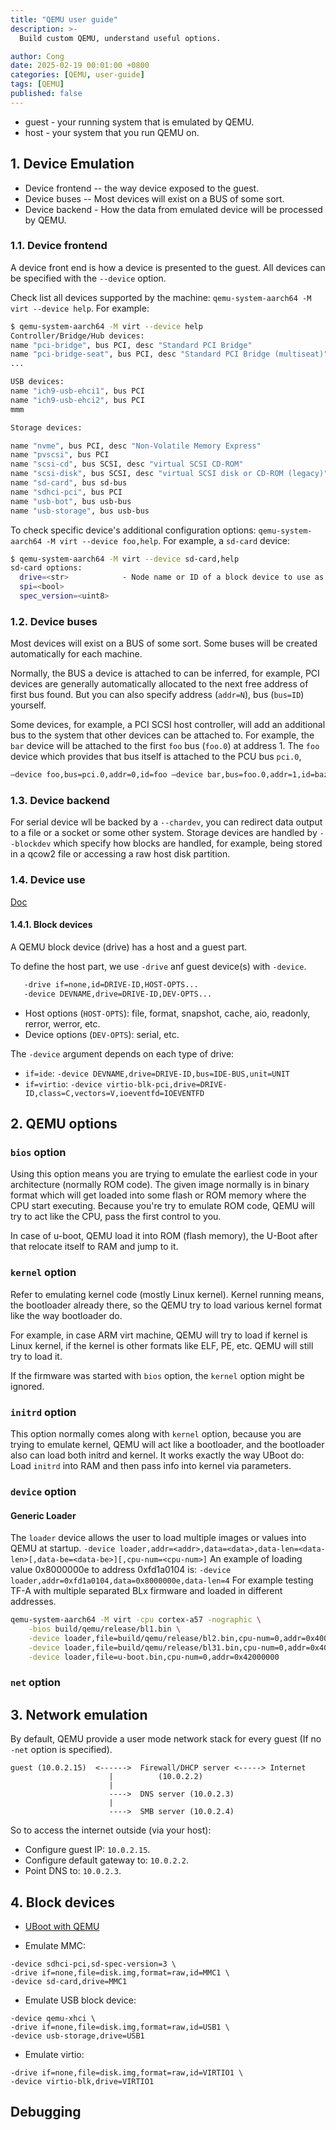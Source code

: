 ```yaml
---
title: "QEMU user guide"
description: >-
  Build custom QEMU, understand useful options.

author: Cong
date: 2025-02-19 00:01:00 +0800
categories: [QEMU, user-guide]
tags: [QEMU]
published: false
---
```


- guest - your running system that is emulated by QEMU.
- host - your system that you run QEMU on.

## 1. Device Emulation

- Device frontend -- the way device exposed to the guest.
- Device buses -- Most devices will exist on a BUS of some sort.
- Device backend - How the data from emulated device will be processed by QEMU.

### 1.1. Device frontend

A device front end is how a device is presented to the guest. All devices can be specified with the `--device` option.

Check list all devices supported by the machine: `qemu-system-aarch64 -M virt --device help`. For example:

```bash
$ qemu-system-aarch64 -M virt --device help
Controller/Bridge/Hub devices:
name "pci-bridge", bus PCI, desc "Standard PCI Bridge"
name "pci-bridge-seat", bus PCI, desc "Standard PCI Bridge (multiseat)"
...

USB devices:
name "ich9-usb-ehci1", bus PCI
name "ich9-usb-ehci2", bus PCI
mmm

Storage devices:

name "nvme", bus PCI, desc "Non-Volatile Memory Express"
name "pvscsi", bus PCI
name "scsi-cd", bus SCSI, desc "virtual SCSI CD-ROM"
name "scsi-disk", bus SCSI, desc "virtual SCSI disk or CD-ROM (legacy)"
name "sd-card", bus sd-bus
name "sdhci-pci", bus PCI
name "usb-bot", bus usb-bus
name "usb-storage", bus usb-bus
```

To check specific device's additional configuration options: `qemu-system-aarch64 -M virt --device foo,help`. For example, a `sd-card` device:

```bash
$ qemu-system-aarch64 -M virt --device sd-card,help
sd-card options:
  drive=<str>            - Node name or ID of a block device to use as a backend
  spi=<bool>
  spec_version=<uint8>
```

### 1.2. Device buses

Most devices will exist on a BUS of some sort. Some buses will be created automatically for each machine.

Normally, the BUS a device is attached to can be inferred, for example, PCI devices are generally automatically allocated to the next free address of first bus found. But you can also specify address (`addr=N`), bus (`bus=ID`) yourself.

Some devices, for example, a PCI SCSI host controller, will add an additional bus to the system that other devices can be attached to. For example, the `bar` device will be attached to the first `foo` bus (`foo.0`) at address 1. The `foo` device which provides that bus itself is attached to the PCU bus `pci.0`,

```bash
–device foo,bus=pci.0,addr=0,id=foo –device bar,bus=foo.0,addr=1,id=baz
```

### 1.3. Device backend

For serial device wll be backed by a `--chardev`, you can redirect data output to a file or a socket or some other system.
Storage devices are handled by `--blockdev` which specify how blocks are handled, for example, being stored in a qcow2 file or accessing a raw host disk partition.

### 1.4. Device use

[Doc](https://github.com/qemu/qemu/blob/master/docs/qdev-device-use.txt)

#### 1.4.1. Block devices

A QEMU block device (drive) has a host and a guest part.

To define the host part, we use `-drive` anf guest device(s) with `-device`.

```bash
   -drive if=none,id=DRIVE-ID,HOST-OPTS...
   -device DEVNAME,drive=DRIVE-ID,DEV-OPTS...
```

- Host options (`HOST-OPTS`): file, format, snapshot, cache, aio, readonly, rerror, werror, etc.
- Device options (`DEV-OPTS`): serial, etc.

The `-device` argument depends on each type of drive:

- `if=ide`: `-device DEVNAME,drive=DRIVE-ID,bus=IDE-BUS,unit=UNIT`
- `if=virtio`: `-device virtio-blk-pci,drive=DRIVE-ID,class=C,vectors=V,ioeventfd=IOEVENTFD`

## 2. QEMU options

### `bios` option

Using this option means you are trying to emulate the earliest code in your architecture (normally ROM code). The given image normally is in binary format which will get loaded into some flash or ROM memory where the CPU start executing. Because you're try to emulate ROM code, QEMU will try to act like the CPU, pass the first control to you.

In case of u-boot, QEMU load it into ROM (flash memory), the U-Boot after that relocate itself to RAM and jump to it.

### `kernel` option

Refer to emulating kernel code (mostly Linux kernel). Kernel running means, the bootloader already there, so the QEMU try to load various kernel format like the way bootloader do.

For example, in case ARM virt machine, QEMU will try to load if kernel is Linux kernel, if the kernel is other formats like ELF, PE, etc. QEMU will still try to load it.

If the firmware was started with `bios` option, the `kernel` option might be ignored.

### `initrd` option

This option normally comes along with `kernel` option, because you are trying to emulate kernel, QEMU will act like a bootloader, and the bootloader also can load both initrd and kernel. It works exactly the way UBoot do: Load `initrd` into RAM and then pass info into kernel via parameters.

### `device` option

#### Generic Loader

The `loader` device allows the user to load multiple images or values into QEMU at startup. `-device loader,addr=<addr>,data=<data>,data-len=<data-len>[,data-be=<data-be>][,cpu-num=<cpu-num>]`
An example of loading value 0x8000000e to address 0xfd1a0104 is: `-device loader,addr=0xfd1a0104,data=0x8000000e,data-len=4`
For example testing TF-A with multiple separated BLx firmware and loaded in different addresses.

```bash
qemu-system-aarch64 -M virt -cpu cortex-a57 -nographic \
    -bios build/qemu/release/bl1.bin \
    -device loader,file=build/qemu/release/bl2.bin,cpu-num=0,addr=0x40010000 \
    -device loader,file=build/qemu/release/bl31.bin,cpu-num=0,addr=0x40000000 \
    -device loader,file=u-boot.bin,cpu-num=0,addr=0x42000000
```

### `net` option

## 3. Network emulation

By default, QEMU provide a user mode network stack for every guest (If no `-net` option is specified).

```text
guest (10.0.2.15)  <------>  Firewall/DHCP server <-----> Internet
                      |          (10.0.2.2)
                      |
                      ---->  DNS server (10.0.2.3)
                      |
                      ---->  SMB server (10.0.2.4)
```

So to access the internet outside (via your host):

- Configure guest IP: `10.0.2.15`.
- Configure default gateway to: `10.0.2.2`.
- Point DNS to: `10.0.2.3`.

## 4. Block devices

- [UBoot with QEMU](https://docs.u-boot.org/en/latest/board/emulation/blkdev.html)

- Emulate MMC:

```text
-device sdhci-pci,sd-spec-version=3 \
-drive if=none,file=disk.img,format=raw,id=MMC1 \
-device sd-card,drive=MMC1
```

- Emulate USB block device:

```text
-device qemu-xhci \
-drive if=none,file=disk.img,format=raw,id=USB1 \
-device usb-storage,drive=USB1
```

- Emulate virtio:

```text
-drive if=none,file=disk.img,format=raw,id=VIRTIO1 \
-device virtio-blk,drive=VIRTIO1
```

## Debugging
